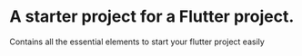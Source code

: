 # A starter project for a Flutter project.
Contains all the essential elements to start your flutter project easily
